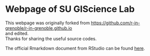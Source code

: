 # Webpage of SU GIScience Lab
 
This webpage was originally forked from https://github.com/r-in-grenoble/r-in-grenoble.github.io  
and edited.  
Thanks for sharing the useful source codes.  

The official Rmarkdown document from RStudio can be found [here](http://rmarkdown.rstudio.com/rmarkdown_websites.html).
  
  
